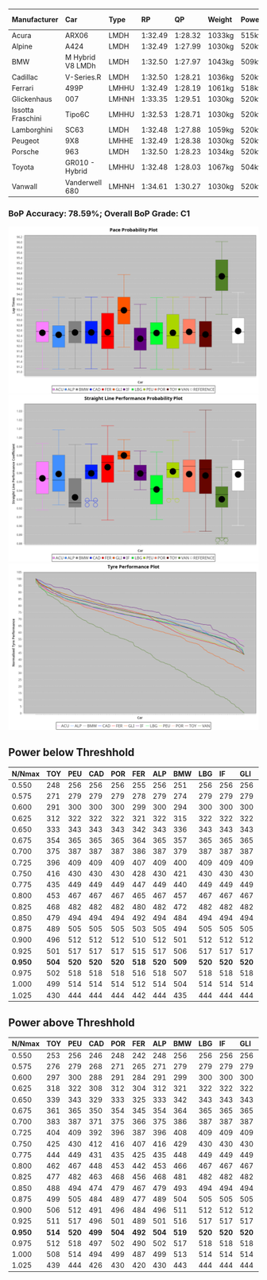|Manufacturer|Car|Type|RP|QP|Weight|Power¹|Threshhold|PINC|Power²|E/Stint|AVG Vmax|FDS|RDLC|L/Stint|BOP-Grade|ModelAccuracy|ModelPoints|Match%|
|:-|:-|:-|:-|:-|:-|:-|:-|:-|:-|:-|:-|:-|:-|:-|:-|:-|:-|:-|
|Acura|ARX06|LMDH|1:32.49|1:28.32|1033kg|515kw|210.0kph|-2%|505kw|902MJ|326.87kph|-|1.03|41|-C2|100.00%|995|72.54%|
|Alpine|A424|LMDH|1:32.49|1:27.99|1030kg|520kw|210.0kph|-3%|504kw|901MJ|327.82kph|-|1.04|41|~A1|81.46%|523|96.26%|
|BMW|M Hybrid V8 LMDh|LMDH|1:32.50|1:27.97|1043kg|509kw|210.0kph|2%|519kw|897MJ|323.48kph|-|1.03|40|-B1|98.60%|1690|86.89%|
|Cadillac|V-Series.R|LMDH|1:32.50|1:28.21|1036kg|520kw|210.0kph|-4%|499kw|882MJ|326.54kph|-|1.03|41|-B1|98.38%|1765|88.04%|
|Ferrari|499P|LMHHU|1:32.49|1:28.19|1061kg|518kw|210.0kph|-5%|492kw|886MJ|327.11kph|190kph|1.03|41|-A2|92.24%|2247|90.66%|
|Glickenhaus|007|LMHNH|1:33.35|1:29.51|1030kg|520kw|210.0kph|0%|520kw|913MJ|332.34kph|-|0.96|40|+E2|96.18%|554|52.83%|
|Issotta Fraschini|Tipo6C|LMHHU|1:32.53|1:28.71|1030kg|520kw|210.0kph|0%|520kw|917MJ|328.88kph|150kph|1.08|40|+A2|66.67%|96|92.72%|
|Lamborghini|SC63|LMDH|1:32.48|1:27.88|1059kg|520kw|210.0kph|0%|520kw|901MJ|324.63kph|-|1.03|40|-B1|96.77%|419|87.58%|
|Peugeot|9X8|LMHHE|1:32.49|1:28.38|1030kg|520kw|210.0kph|0%|520kw|910MJ|328.70kph|100kph|1.04|40|-A2|87.65%|1795|93.03%|
|Porsche|963|LMDH|1:32.50|1:28.23|1034kg|520kw|210.0kph|-3%|504kw|893MJ|327.64kph|-|1.03|41|-B1|96.81%|5438|88.72%|
|Toyota|GR010 - Hybrid|LMHHU|1:32.48|1:28.03|1067kg|504kw|210.0kph|2%|514kw|901MJ|326.40kph|190kph|1.03|40|-A2|86.04%|1751|93.35%|
|Vanwall|Vanderwell 680|LMHNH|1:34.61|1:30.27|1030kg|520kw|210.0kph|0%|520kw|901MJ|322.91kph|-|1.02|40|+Ω1|91.42%|501|0.45%|

### BoP Accuracy: 78.59%; Overall BoP Grade: C1
![PACECHART](./IMG/AUTO.png)
![STRAIGHTLINEPERFORMANCECHART](./IMG/AUTO_sp.png)
![TYREPERFORMANCECHART](./IMG/AUTO_tw.png)

## Power below Threshhold
|N/Nmax|TOY|PEU|CAD|POR|FER|ALP|BMW|LBG|IF|GLI|VAN|ACU|
|:-|:-|:-|:-|:-|:-|:-|:-|:-|:-|:-|:-|:-|
|0.550|248|256|256|256|255|256|251|256|256|256|256|254|
|0.575|271|279|279|279|278|279|274|279|279|279|279|277|
|0.600|291|300|300|300|299|300|294|300|300|300|300|297|
|0.625|312|322|322|322|321|322|315|322|322|322|322|319|
|0.650|333|343|343|343|342|343|336|343|343|343|343|340|
|0.675|354|365|365|365|364|365|357|365|365|365|365|362|
|0.700|375|387|387|387|386|387|379|387|387|387|387|383|
|0.725|396|409|409|409|407|409|400|409|409|409|409|405|
|0.750|416|430|430|430|428|430|421|430|430|430|430|426|
|0.775|435|449|449|449|447|449|440|449|449|449|449|445|
|0.800|453|467|467|467|465|467|457|467|467|467|467|463|
|0.825|468|482|482|482|480|482|472|482|482|482|482|478|
|0.850|479|494|494|494|492|494|484|494|494|494|494|489|
|0.875|489|505|505|505|503|505|494|505|505|505|505|500|
|0.900|496|512|512|512|510|512|501|512|512|512|512|507|
|0.925|501|517|517|517|515|517|506|517|517|517|517|512|
|**0.950**|**504**|**520**|**520**|**520**|**518**|**520**|**509**|**520**|**520**|**520**|**520**|**515**|
|0.975|502|518|518|518|516|518|507|518|518|518|518|513|
|1.000|499|514|514|514|512|514|504|514|514|514|514|509|
|1.025|430|444|444|444|442|444|435|444|444|444|444|440|

## Power above Threshhold
|N/Nmax|TOY|PEU|CAD|POR|FER|ALP|BMW|LBG|IF|GLI|VAN|ACU|
|:-|:-|:-|:-|:-|:-|:-|:-|:-|:-|:-|:-|:-|
|0.550|253|256|246|248|242|248|256|256|256|256|256|249|
|0.575|276|279|268|271|265|271|279|279|279|279|279|272|
|0.600|297|300|288|291|284|291|299|300|300|300|300|292|
|0.625|318|322|308|312|304|312|321|322|322|322|322|312|
|0.650|339|343|329|333|325|333|342|343|343|343|343|333|
|0.675|361|365|350|354|345|354|364|365|365|365|365|355|
|0.700|383|387|371|375|366|375|386|387|387|387|387|376|
|0.725|404|409|392|396|387|396|408|409|409|409|409|397|
|0.750|425|430|412|416|407|416|429|430|430|430|430|417|
|0.775|444|449|431|435|425|435|448|449|449|449|449|436|
|0.800|462|467|448|453|442|453|466|467|467|467|467|454|
|0.825|477|482|463|468|456|468|481|482|482|482|482|469|
|0.850|488|494|474|479|467|479|493|494|494|494|494|480|
|0.875|499|505|484|489|477|489|504|505|505|505|505|490|
|0.900|506|512|491|496|484|496|511|512|512|512|512|497|
|0.925|511|517|496|501|489|501|516|517|517|517|517|502|
|**0.950**|**514**|**520**|**499**|**504**|**492**|**504**|**519**|**520**|**520**|**520**|**520**|**505**|
|0.975|512|518|497|502|490|502|517|518|518|518|518|503|
|1.000|508|514|494|499|487|499|513|514|514|514|514|500|
|1.025|439|444|426|430|420|430|443|444|444|444|444|431|
